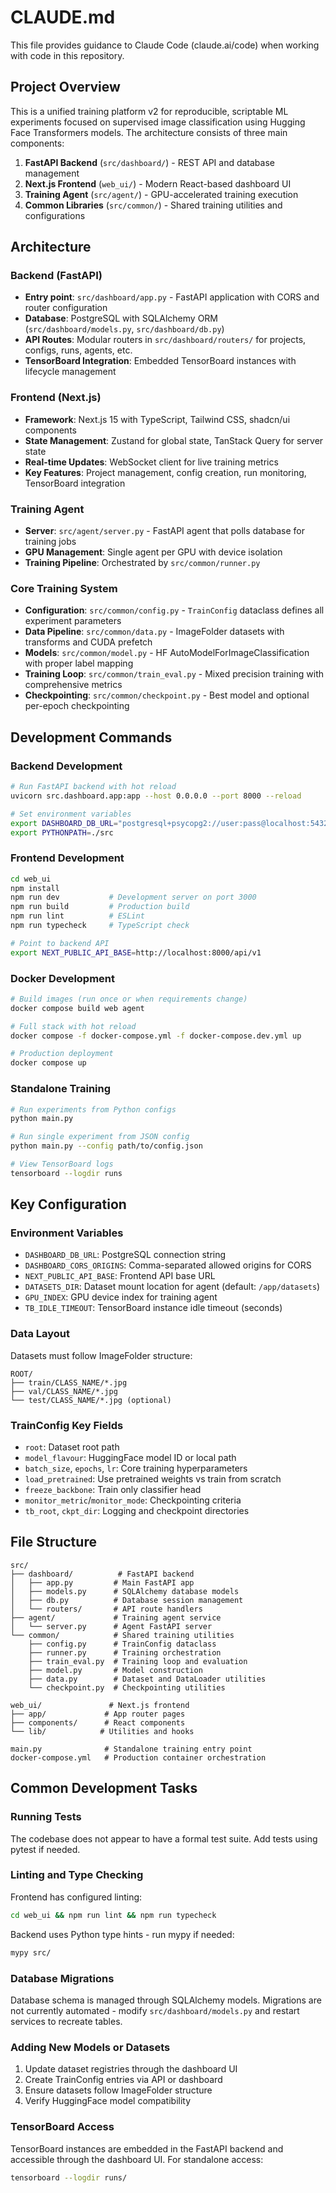 # CLAUDE.md

This file provides guidance to Claude Code (claude.ai/code) when working with code in this repository.

## Project Overview

This is a unified training platform v2 for reproducible, scriptable ML experiments focused on supervised image classification using Hugging Face Transformers models. The architecture consists of three main components:

1. **FastAPI Backend** (`src/dashboard/`) - REST API and database management
2. **Next.js Frontend** (`web_ui/`) - Modern React-based dashboard UI
3. **Training Agent** (`src/agent/`) - GPU-accelerated training execution
4. **Common Libraries** (`src/common/`) - Shared training utilities and configurations

## Architecture

### Backend (FastAPI)
- **Entry point**: `src/dashboard/app.py` - FastAPI application with CORS and router configuration
- **Database**: PostgreSQL with SQLAlchemy ORM (`src/dashboard/models.py`, `src/dashboard/db.py`)
- **API Routes**: Modular routers in `src/dashboard/routers/` for projects, configs, runs, agents, etc.
- **TensorBoard Integration**: Embedded TensorBoard instances with lifecycle management

### Frontend (Next.js)
- **Framework**: Next.js 15 with TypeScript, Tailwind CSS, shadcn/ui components
- **State Management**: Zustand for global state, TanStack Query for server state
- **Real-time Updates**: WebSocket client for live training metrics
- **Key Features**: Project management, config creation, run monitoring, TensorBoard integration

### Training Agent
- **Server**: `src/agent/server.py` - FastAPI agent that polls database for training jobs
- **GPU Management**: Single agent per GPU with device isolation
- **Training Pipeline**: Orchestrated by `src/common/runner.py`

### Core Training System
- **Configuration**: `src/common/config.py` - `TrainConfig` dataclass defines all experiment parameters
- **Data Pipeline**: `src/common/data.py` - ImageFolder datasets with transforms and CUDA prefetch
- **Models**: `src/common/model.py` - HF AutoModelForImageClassification with proper label mapping
- **Training Loop**: `src/common/train_eval.py` - Mixed precision training with comprehensive metrics
- **Checkpointing**: `src/common/checkpoint.py` - Best model and optional per-epoch checkpointing

## Development Commands

### Backend Development
```bash
# Run FastAPI backend with hot reload
uvicorn src.dashboard.app:app --host 0.0.0.0 --port 8000 --reload

# Set environment variables
export DASHBOARD_DB_URL="postgresql+psycopg2://user:pass@localhost:5432/dashboard"
export PYTHONPATH=./src
```

### Frontend Development
```bash
cd web_ui
npm install
npm run dev           # Development server on port 3000
npm run build         # Production build
npm run lint          # ESLint
npm run typecheck     # TypeScript check

# Point to backend API
export NEXT_PUBLIC_API_BASE=http://localhost:8000/api/v1
```

### Docker Development
```bash
# Build images (run once or when requirements change)
docker compose build web agent

# Full stack with hot reload
docker compose -f docker-compose.yml -f docker-compose.dev.yml up

# Production deployment
docker compose up
```

### Standalone Training
```bash
# Run experiments from Python configs
python main.py

# Run single experiment from JSON config
python main.py --config path/to/config.json

# View TensorBoard logs
tensorboard --logdir runs
```

## Key Configuration

### Environment Variables
- `DASHBOARD_DB_URL`: PostgreSQL connection string
- `DASHBOARD_CORS_ORIGINS`: Comma-separated allowed origins for CORS
- `NEXT_PUBLIC_API_BASE`: Frontend API base URL
- `DATASETS_DIR`: Dataset mount location for agent (default: `/app/datasets`)
- `GPU_INDEX`: GPU device index for training agent
- `TB_IDLE_TIMEOUT`: TensorBoard instance idle timeout (seconds)

### Data Layout
Datasets must follow ImageFolder structure:
```
ROOT/
├── train/CLASS_NAME/*.jpg
├── val/CLASS_NAME/*.jpg
└── test/CLASS_NAME/*.jpg (optional)
```

### TrainConfig Key Fields
- `root`: Dataset root path
- `model_flavour`: HuggingFace model ID or local path
- `batch_size`, `epochs`, `lr`: Core training hyperparameters
- `load_pretrained`: Use pretrained weights vs train from scratch
- `freeze_backbone`: Train only classifier head
- `monitor_metric`/`monitor_mode`: Checkpointing criteria
- `tb_root`, `ckpt_dir`: Logging and checkpoint directories

## File Structure

```
src/
├── dashboard/          # FastAPI backend
│   ├── app.py         # Main FastAPI app
│   ├── models.py      # SQLAlchemy database models
│   ├── db.py          # Database session management
│   └── routers/       # API route handlers
├── agent/             # Training agent service
│   └── server.py      # Agent FastAPI server
└── common/            # Shared training utilities
    ├── config.py      # TrainConfig dataclass
    ├── runner.py      # Training orchestration
    ├── train_eval.py  # Training loop and evaluation
    ├── model.py       # Model construction
    ├── data.py        # Dataset and DataLoader utilities
    └── checkpoint.py  # Checkpointing utilities

web_ui/               # Next.js frontend
├── app/             # App router pages
├── components/      # React components
└── lib/            # Utilities and hooks

main.py              # Standalone training entry point
docker-compose.yml   # Production container orchestration
```

## Common Development Tasks

### Running Tests
The codebase does not appear to have a formal test suite. Add tests using pytest if needed.

### Linting and Type Checking
Frontend has configured linting:
```bash
cd web_ui && npm run lint && npm run typecheck
```

Backend uses Python type hints - run mypy if needed:
```bash
mypy src/
```

### Database Migrations
Database schema is managed through SQLAlchemy models. Migrations are not currently automated - modify `src/dashboard/models.py` and restart services to recreate tables.

### Adding New Models or Datasets
1. Update dataset registries through the dashboard UI
2. Create TrainConfig entries via API or dashboard
3. Ensure datasets follow ImageFolder structure
4. Verify HuggingFace model compatibility

### TensorBoard Access
TensorBoard instances are embedded in the FastAPI backend and accessible through the dashboard UI. For standalone access:
```bash
tensorboard --logdir runs/
```